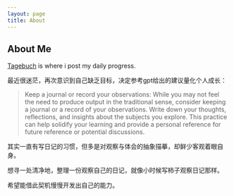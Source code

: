 ```yaml
---
layout: page
title: About
---
```


## About Me

[Tagebuch](https://yulii77.github.io/tagebuch) is where i post my daily progress. 

最近很迷茫，再次意识到自己缺乏目标，决定参考gpt给出的建议量化个人成长：

  > Keep a journal or record your observations: While you may not feel the need to produce output in the traditional sense, consider keeping a journal or a record of your observations. Write down your thoughts, reflections, and insights about the subjects you explore. This practice can help solidify your learning and provide a personal reference for future reference or potential discussions.

其实一直有写日记的习惯，但多是对观察与体会的抽象描摹，却鲜少客观着眼自身。

想寻一处清净地，整理一份观察自己的日记，就像小时候写柿子观察日记那样。

希望能借此契机慢慢开发出自己的能力。
